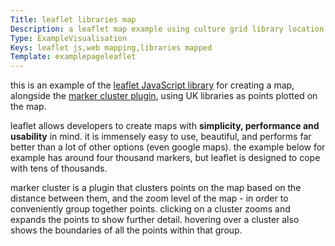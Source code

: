 ```yaml
---
Title: leaflet libraries map
Description: a leaflet map example using culture grid library location data to create a map of UK libraries.
Type: ExampleVisualisation
Keys: leaflet js,web mapping,libraries mapped
Template: examplepageleaflet
---
```


this is an example of the [leaflet JavaScript library](http://leafletjs.com/) for creating a map, alongside the [marker cluster plugin](https://github.com/Leaflet/Leaflet.markercluster), using UK libraries as points plotted on the map.

leaflet allows developers to create maps with **simplicity, performance and usability** in mind.  it is immensely easy to use, beautiful, and performs far better than a lot of other options (even google maps).  the example below for example has around four thousand markers, but leaflet is designed to cope with tens of thousands.

marker cluster is a plugin that clusters points on the map based on the distance between them, and the zoom level of the map - in order to conveniently group together points.  clicking on a cluster zooms and expands the points to show further detail.  hovering over a cluster also shows the boundaries of all the points within that group.